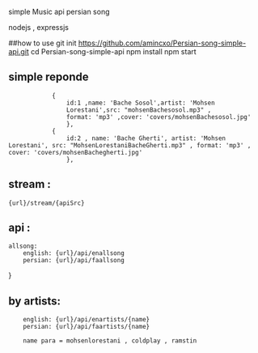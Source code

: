 simple Music api
persian song

nodejs , expressjs

##how to use 
git init https://github.com/amincxo/Persian-song-simple-api.git
cd Persian-song-simple-api
npm install
npm start   


## simple reponde 
```
            {  
                id:1 ,name: 'Bache Sosol',artist: 'Mohsen 
                Lorestani',src: "mohsenBachesosol.mp3" ,
                format: 'mp3' ,cover: 'covers/mohsenBachesosol.jpg'
                },
            {  
                id:2 , name: 'Bache Gherti', artist: 'Mohsen Lorestani', src: "MohsenLorestaniBacheGherti.mp3" , format: 'mp3' , cover: 'covers/mohsenBachegherti.jpg' 
                },
```



## stream :
    {url}/stream/{apiSrc}


## api :
    allsong:
        english: {url}/api/enallsong
        persian: {url}/api/faallsong
            
}
## by artists: 
        english: {url}/api/enartists/{name}
        persian: {url}/api/faartists/{name}

        name para = mohsenlorestani , coldplay , ramstin
